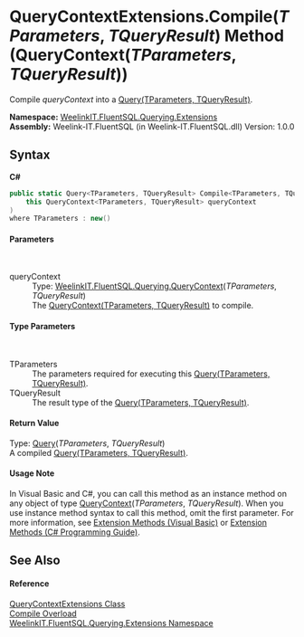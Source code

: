 # QueryContextExtensions.Compile(*TParameters*, *TQueryResult*) Method (QueryContext(*TParameters*, *TQueryResult*))
 

Compile *queryContext* into a <a href="82639357-28f5-d7fe-833e-926791d1bac8">Query(TParameters, TQueryResult)</a>.

**Namespace:**&nbsp;<a href="8228ee1a-d58b-e795-efdf-f76e0ef01cf2">WeelinkIT.FluentSQL.Querying.Extensions</a><br />**Assembly:**&nbsp;Weelink-IT.FluentSQL (in Weelink-IT.FluentSQL.dll) Version: 1.0.0

## Syntax

**C#**<br />
``` C#
public static Query<TParameters, TQueryResult> Compile<TParameters, TQueryResult>(
	this QueryContext<TParameters, TQueryResult> queryContext
)
where TParameters : new()

```


#### Parameters
&nbsp;<dl><dt>queryContext</dt><dd>Type: <a href="ab3b95a4-da50-b636-4e83-5f53a89483b3">WeelinkIT.FluentSQL.Querying.QueryContext</a>(*TParameters*, *TQueryResult*)<br />The <a href="ab3b95a4-da50-b636-4e83-5f53a89483b3">QueryContext(TParameters, TQueryResult)</a> to compile.</dd></dl>

#### Type Parameters
&nbsp;<dl><dt>TParameters</dt><dd>The parameters required for executing this <a href="82639357-28f5-d7fe-833e-926791d1bac8">Query(TParameters, TQueryResult)</a>.</dd><dt>TQueryResult</dt><dd>The result type of the <a href="82639357-28f5-d7fe-833e-926791d1bac8">Query(TParameters, TQueryResult)</a>.</dd></dl>

#### Return Value
Type: <a href="82639357-28f5-d7fe-833e-926791d1bac8">Query</a>(*TParameters*, *TQueryResult*)<br />A compiled <a href="82639357-28f5-d7fe-833e-926791d1bac8">Query(TParameters, TQueryResult)</a>.

#### Usage Note
In Visual Basic and C#, you can call this method as an instance method on any object of type <a href="ab3b95a4-da50-b636-4e83-5f53a89483b3">QueryContext</a>(*TParameters*, *TQueryResult*). When you use instance method syntax to call this method, omit the first parameter. For more information, see <a href="http://msdn.microsoft.com/en-us/library/bb384936.aspx">Extension Methods (Visual Basic)</a> or <a href="http://msdn.microsoft.com/en-us/library/bb383977.aspx">Extension Methods (C# Programming Guide)</a>.

## See Also


#### Reference
<a href="f6b6eb7e-e8f6-f0bc-e6d2-9107df5ba727">QueryContextExtensions Class</a><br /><a href="8ac6acca-968f-b2df-c351-2aeef703d501">Compile Overload</a><br /><a href="8228ee1a-d58b-e795-efdf-f76e0ef01cf2">WeelinkIT.FluentSQL.Querying.Extensions Namespace</a><br />